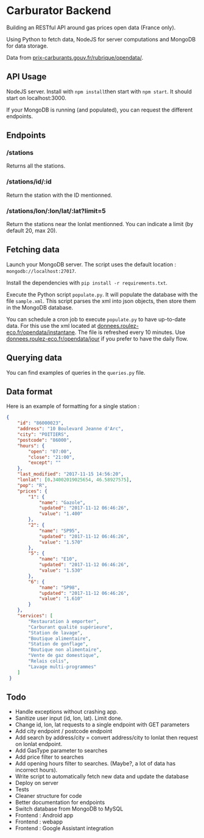 # Carburator Backend
Building an RESTful API around gas prices open data (France only).

Using Python to fetch data, NodeJS for server computations and MongoDB for data storage.

Data from [prix-carburants.gouv.fr/rubrique/opendata/](https://www.prix-carburants.gouv.fr/rubrique/opendata/).

## API Usage
NodeJS server. Install with ```npm install```then start with ```npm start```. It should start on localhost:3000.

If your MongoDB is running (and populated), you can request the different endpoints.

## Endpoints
### /stations
Returns all the stations.

### /stations/id/:id
Return the station with the ID mentionned.

### /stations/lon/:lon/lat/:lat?limit=5
Return the stations near the lonlat mentionned. You can indicate a limit (by default 20, max 20).

## Fetching data
Launch your MongoDB server. The script uses the default location : ```mongodb://localhost:27017```.

Install the dependencies with ```pip install -r requirements.txt```.

Execute the Python script ```populate.py```. It will populate the database with the file ```sample.xml```. This script parses the xml into json objects, then store them in the MongoDB database.

You can schedule a cron job to execute ```populate.py``` to have up-to-date data. For this use the xml located at [donnees.roulez-eco.fr/opendata/instantane](https://donnees.roulez-eco.fr/opendata/instantane). The file is refreshed every 10 minutes. Use [donnees.roulez-eco.fr/opendata/jour](https://donnees.roulez-eco.fr/opendata/jour) if you prefer to have the daily flow.

## Querying data
You can find examples of queries in the ```queries.py``` file.

## Data format
Here is an example of formatting for a single station : 

```json
{
	"id": "86000023",
	"address": "10 Boulevard Jeanne d'Arc",
	"city": "POITIERS",
	"postcode": "86000",
	"hours": {
		"open": "07:00",
		"close": "21:00",
		"except": ""
	},
	"last_modified": "2017-11-15 14:56:20",
	"lonlat": [0.34002019025654, 46.58927575],
	"pop": "R",
	"prices": {
		"1": {
			"name": "Gazole",
			"updated": "2017-11-12 06:46:26",
			"value": "1.400"
		},
		"2": {
			"name": "SP95",
			"updated": "2017-11-12 06:46:26",
			"value": "1.570"
		},
		"5": {
			"name": "E10",
			"updated": "2017-11-12 06:46:26",
			"value": "1.530"
		},
		"6": {
			"name": "SP98",
			"updated": "2017-11-12 06:46:26",
			"value": "1.610"
		}
	},
	"services": [
		"Restauration à emporter",
		"Carburant qualité supérieure",
		"Station de lavage",
		"Boutique alimentaire",
		"Station de gonflage",
		"Boutique non alimentaire",
		"Vente de gaz domestique",
		"Relais colis",
		"Lavage multi-programmes"
 	]
 }
```

## Todo
* Handle exceptions without crashing app.
* Sanitize user input (id, lon, lat). Limit done.
* Change id, lon, lat requests to a single endpoint with GET parameters
* Add city endpoint / postcode endpoint
* Add search by address/city = convert address/city to lonlat then request on lonlat endpoint.
* Add GasType parameter to searches
* Add price filter to searches
* Add opening hours filter to searches. (Maybe?, a lot of data has incorrect hours).
* Write script to automatically fetch new data and update the database
* Deploy on server
* Tests
* Cleaner structure for code
* Better documentation for endpoints
* Switch database from MongoDB to MySQL
* Frontend : Android app
* Frontend : webapp
* Frontend : Google Assistant integration